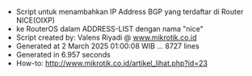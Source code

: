 - Script untuk menambahkan IP Address BGP yang terdaftar di Router NICE(OIXP)
- ke RouterOS dalam ADDRESS-LIST dengan nama "nice"
- Script created by: Valens Riyadi @ www.mikrotik.co.id
- Generated at 2 March 2025 01:00:08 WIB ... 8727 lines
- Generated in 6.957 seconds
- How-to: http://www.mikrotik.co.id/artikel_lihat.php?id=23
